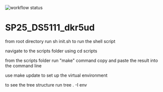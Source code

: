 ![workflow status](https://github.com/geotechnick/SP25_DS5111_dkr5ud/tree/main/.github/workflows/main.yml/badge.svg)
# SP25_DS5111_dkr5ud

from root directory run sh init.sh to run the shell script

navigate to the scripts folder using cd scripts

from the scripts folder run "make" command
copy and paste the result into the command line

use make update to set up the virtual environment

to see the tree structure run tree . -I env

